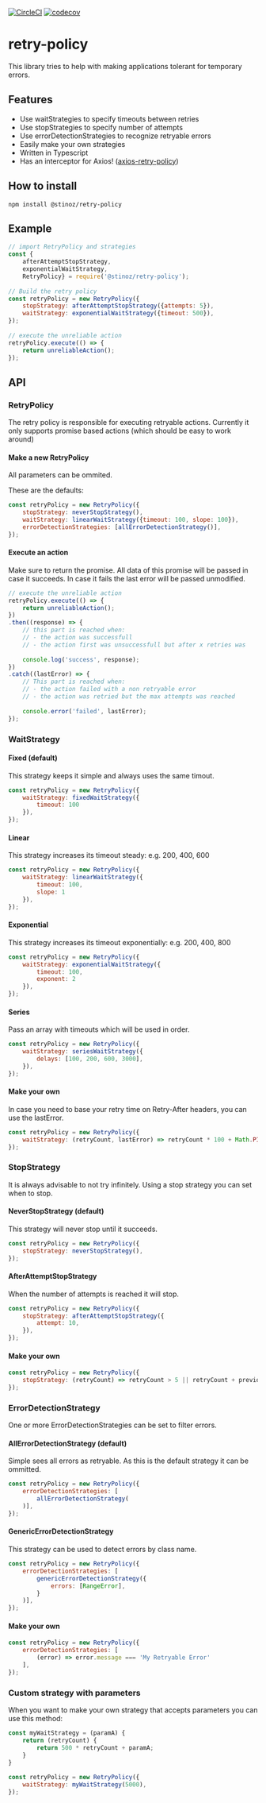 [![CircleCI](https://circleci.com/gh/stijnbuurman/retry-policy/tree/master.svg?style=svg)](https://circleci.com/gh/stijnbuurman/retry-policy/tree/master)
[![codecov](https://codecov.io/gh/stijnbuurman/retry-policy/branch/master/graph/badge.svg)](https://codecov.io/gh/stijnbuurman/retry-policy)

# retry-policy

This library tries to help with making applications tolerant for temporary errors.

## Features
- Use waitStrategies to specify timeouts between retries
- Use stopStrategies to specify number of attempts
- Use errorDetectionStrategies to recognize retryable errors
- Easily make your own strategies
- Written in Typescript
- Has an interceptor for Axios! ([axios-retry-policy](https://github.com/stijnbuurman/axios-retry-policy))

## How to install
```
npm install @stinoz/retry-policy
```

## Example
```javascript
// import RetryPolicy and strategies 
const {
    afterAttemptStopStrategy,
    exponentialWaitStrategy,
    RetryPolicy} = require('@stinoz/retry-policy');
  
// Build the retry policy  
const retryPolicy = new RetryPolicy({
    stopStrategy: afterAttemptStopStrategy({attempts: 5}),
    waitStrategy: exponentialWaitStrategy({timeout: 500}),
});
  
// execute the unreliable action
retryPolicy.execute(() => {
    return unreliableAction();
});

```

## API

### RetryPolicy
The retry policy is responsible for executing retryable actions. Currently it only supports promise based actions (which should be easy to work around)

#### Make a new RetryPolicy
All parameters can be ommited.
 
These are the defaults:
```javascript
const retryPolicy = new RetryPolicy({
    stopStrategy: neverStopStrategy(),
    waitStrategy: linearWaitStrategy({timeout: 100, slope: 100}),
    errorDetectionStrategies: [allErrorDetectionStrategy()],
});
```

#### Execute an action
Make sure to return the promise. 
All data of this promise will be passed in case it succeeds. 
In case it fails the last error will be passed unmodified. 
```javascript
// execute the unreliable action
retryPolicy.execute(() => {
    return unreliableAction();
})
.then((response) => {
    // this part is reached when:
    // - the action was successfull
    // - the action first was unsuccessfull but after x retries was
      
    console.log('success', response);
})
.catch((lastError) => {
    // This part is reached when:
    // - the action failed with a non retryable error
    // - the action was retried but the max attempts was reached
      
    console.error('failed', lastError);
});
```



### WaitStrategy

#### Fixed  (default)
This strategy keeps it simple and always uses the same timout.
```javascript
const retryPolicy = new RetryPolicy({
    waitStrategy: fixedWaitStrategy({
        timeout: 100
    }),
});
```

#### Linear 
This strategy increases its timeout steady: e.g. 200, 400, 600
```javascript
const retryPolicy = new RetryPolicy({
    waitStrategy: linearWaitStrategy({
        timeout: 100, 
        slope: 1
    }),
});
```

#### Exponential 
This strategy increases its timeout exponentially: e.g. 200, 400, 800
```javascript
const retryPolicy = new RetryPolicy({
    waitStrategy: exponentialWaitStrategy({
        timeout: 100, 
        exponent: 2
    }),
});
```


#### Series


Pass an array with timeouts which will be used in order.

```javascript
const retryPolicy = new RetryPolicy({
    waitStrategy: seriesWaitStrategy({
        delays: [100, 200, 600, 3000],
    }),
});
```


#### Make your own

In case you need to base your retry time on Retry-After headers, you can use the lastError.

```javascript
const retryPolicy = new RetryPolicy({
    waitStrategy: (retryCount, lastError) => retryCount * 100 + Math.PI
});
```

### StopStrategy
It is always advisable to not try infinitely. Using a stop strategy you can set when to stop.

#### NeverStopStrategy (default)
This strategy will never stop until it succeeds.
```javascript
const retryPolicy = new RetryPolicy({
    stopStrategy: neverStopStrategy(),
});
```

#### AfterAttemptStopStrategy 
When the number of attempts is reached it will stop.
```javascript
const retryPolicy = new RetryPolicy({
    stopStrategy: afterAttemptStopStrategy({
        attempt: 10,
    }),
});
```

#### Make your own
```javascript
const retryPolicy = new RetryPolicy({
    stopStrategy: (retryCount) => retryCount > 5 || retryCount + previousRetryCounts > 100,
});
```

### ErrorDetectionStrategy


One or more ErrorDetectionStrategies can be set to filter errors.


#### AllErrorDetectionStrategy (default)
Simple sees all errors as retryable. As this is the default strategy it can be ommitted.
```javascript
const retryPolicy = new RetryPolicy({
    errorDetectionStrategies: [
        allErrorDetectionStrategy(
    )],
});
```


#### GenericErrorDetectionStrategy
This strategy can be used to detect errors by class name.
```javascript
const retryPolicy = new RetryPolicy({
    errorDetectionStrategies: [
        genericErrorDetectionStrategy({
            errors: [RangeError],
        }
    )],
});
```


#### Make your own
```javascript
const retryPolicy = new RetryPolicy({
    errorDetectionStrategies: [
        (error) => error.message === 'My Retryable Error'
    ],
});
```

### Custom strategy with parameters
When you want to make your own strategy that accepts parameters you can use this method:
```javascript
const myWaitStrategy = (paramA) {
    return (retryCount) {
        return 500 * retryCount + paramA;
    }
}
  
const retryPolicy = new RetryPolicy({
    waitStrategy: myWaitStrategy(5000),
});
```


